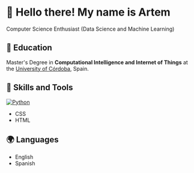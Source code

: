 # 👋 Hello there! My name is Artem 

Computer Science Enthusiast (Data Science and Machine Learning) 

## 🏫 Education
Master's Degree in **Computational Intelligence and Internet of Things** at the [University of Córdoba](http://www.uco.es/), Spain.

## 🧠 Skills and Tools
  [![Python](https://img.shields.io/badge/Python-3776AB?style=for-the-badge&logo=python&logoColor=white)]()
- CSS
- HTML

## 🌍 Languages
- English
- Spanish

<!--
**amozhegov/amozhegov** is a ✨ _special_ ✨ repository because its `README.md` (this file) appears on your GitHub profile.

Here are some ideas to get you started:

- 🔭 I’m currently working on ...
- 🌱 I’m currently learning ...
- 👯 I’m looking to collaborate on ...
- 🤔 I’m looking for help with ...
- 💬 Ask me about ...
- 📫 How to reach me: ...
- 😄 Pronouns: ...
- ⚡ Fun fact: ...
-->
